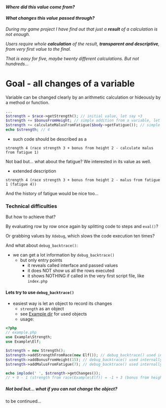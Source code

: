 #### _Where did this value come from?_

#### _What changes this value passed through?_

_During my game project I have find out that just a **result** of a calculation is not enough._

_Users require whole **calculation** of the result, **transparent and descriptive**, from very first value to the final._

_That is easy for five, maybe twenty different calculations. But not hundreds..._

# Goal - all changes of a variable

Variable can be changed clearly by an arithmetic calculation or hideously by a method or function.

```php
...
$strength = $race->getStrength(); // initial value, let say +3
$strength += $bonusFromHeight; // simple addition from a variable, let say 3 += 2
$strength += calculateMalusFromFatigue($body->getFatigue()); // simple addition from a function result, let say 5 += -1
echo $strength; // 4
```
- such code should be described as a
```
strength 4 (race strength 3 + bonus from height 2 - calculate malus from fatigue 1)
```
Not bad but... what about the fatigue? We interested in its value as well.

- extended description
```
strength 4 (race strength 3 + bonus from height 2 - malus from fatigue 1 (fatigue 4))
```
And the history of fatigue would be nice too...

### Technical difficulties
But how to achieve that?

By evaluating row by row once again by splitting code to steps and `eval()`?

Or grabbing values by `Xdebug`, which slows the code execution ten times?

And what about `debug_backtrace()`:

- we can get a lot information by `debug_backtrace()`
    - but only entry points
        - it reveals called interface and passed values
        - it does NOT show us all the rows executed
        - it shows NOTHING if called in the very first script file, like `index.php`

#### Lets try to use `debug_backtrace()`

- easiest way is let an object to record its changes
    - `strength` as an object
    - see [Example dir](./Example) for used objects
    - usage:

```php
<?php
// example.php
use Example\Strength;
use Example\Elf;

$strength = new Strength();
$strength->addStrengthFromRace(new Elf()); // debug_backtrace() used internally
$strength->addBonusFromHeight(15); // debug_backtrace() used internally
$strength->addMalusFromFatigue(7); // debug_backtrace() used internally

echo implode(' ', $strength->getChanges());
// + 0 - 1 (strength from race(Example\Elf)) = -1 + 3 (bonus from height(15)) = 2 - 1 (malus from fatigue(7)) = 1
```

##### Not bad but... what if you can not change the object?

to be continued...